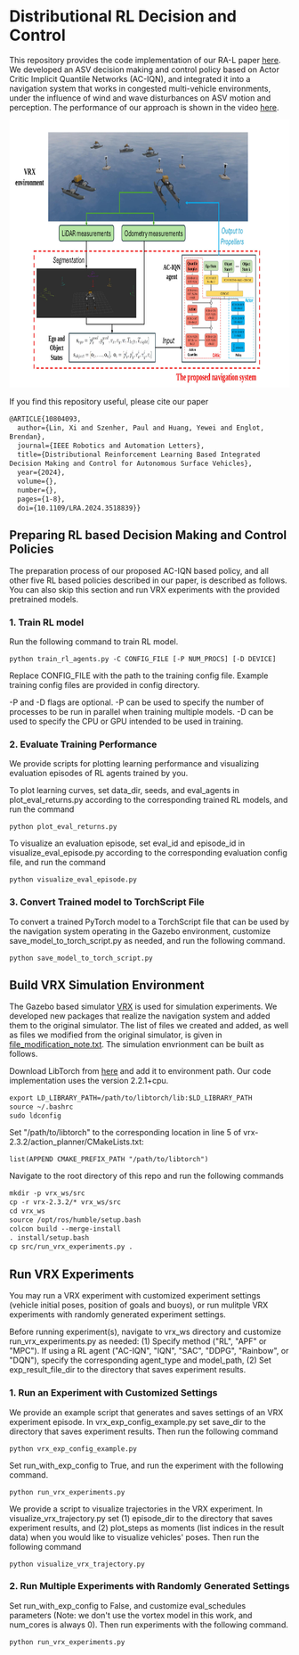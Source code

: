 # Distributional RL Decision and Control

This repository provides the code implementation of our RA-L paper [here](https://arxiv.org/abs/2412.09466). We developed an ASV decision making and control policy based on Actor Critic Implicit Quantile Networks (AC-IQN), and integrated it into a navigation system that works in congested multi-vehicle environments, under the influence of wind and wave disturbances on ASV motion and perception. The performance of our approach is shown in the video [here](https://robustfieldautonomylab.github.io/Lin_RA-L_2024_10-FinalVideo.mp4).  

<p align="center">
<img width="890" height="480" src="AC_IQN_based_system.jpg"> 
</p>

If you find this repository useful, please cite our paper
```
@ARTICLE{10804093,
  author={Lin, Xi and Szenher, Paul and Huang, Yewei and Englot, Brendan},
  journal={IEEE Robotics and Automation Letters}, 
  title={Distributional Reinforcement Learning Based Integrated Decision Making and Control for Autonomous Surface Vehicles}, 
  year={2024},
  volume={},
  number={},
  pages={1-8},
  doi={10.1109/LRA.2024.3518839}}

```

## Preparing RL based Decision Making and Control Policies  
The preparation process of our proposed AC-IQN based policy, and all other five RL based policies described in our paper, is described as follows. You can also skip this section and run VRX experiments with the provided pretrained models.  

### 1. Train RL model
Run the following command to train RL model.
```
python train_rl_agents.py -C CONFIG_FILE [-P NUM_PROCS] [-D DEVICE]
```

Replace CONFIG_FILE with the path to the training config file. Example training config files are provided in config directory.   

-P and -D flags are optional. -P can be used to specify the number of processes to be run in parallel when training multiple models. -D can be used to specify the CPU or GPU intended to be used in training.

### 2. Evaluate Training Performance
We provide scripts for plotting learning performance and visualizing evaluation episodes of RL agents trained by you.

To plot learning curves, set data_dir, seeds, and eval_agents in plot_eval_returns.py according to the corresponding trained RL models, and run the command
```
python plot_eval_returns.py
```

To visualize an evaluation episode, set eval_id and episode_id in visualize_eval_episode.py according to the corresponding evaluation config file, and run the command
```
python visualize_eval_episode.py
```

### 3. Convert Trained model to TorchScript File
To convert a trained PyTorch model to a TorchScript file that can be used by the navigation system operating in the Gazebo environment, customize save_model_to_torch_script.py as needed, and run the following command.
```
python save_model_to_torch_script.py
```    

## Build VRX Simulation Environment
The Gazebo based simulator [VRX](https://github.com/osrf/vrx) is used for simulation experiments. We developed new packages that realize the navigation system and added them to the original simulator. The list of files we created and added, as well as files we modified from the original simulator, is given in [file_modification_note.txt](vrx-2.3.2/file_modification_note.txt). The simulation envrionment can be built as follows.  

Download LibTorch from [here](https://download.pytorch.org/libtorch/cpu/) and add it to environment path. Our code implementation uses the version 2.2.1+cpu. 
```
export LD_LIBRARY_PATH=/path/to/libtorch/lib:$LD_LIBRARY_PATH
source ~/.bashrc
sudo ldconfig
```

Set "/path/to/libtorch" to the corresponding location in line 5 of vrx-2.3.2/action_planner/CMakeLists.txt:
```
list(APPEND CMAKE_PREFIX_PATH "/path/to/libtorch")
```

Navigate to the root directory of this repo and run the following commands
```
mkdir -p vrx_ws/src
cp -r vrx-2.3.2/* vrx_ws/src
cd vrx_ws
source /opt/ros/humble/setup.bash
colcon build --merge-install
. install/setup.bash
cp src/run_vrx_experiments.py .
```

## Run VRX Experiments
You may run a VRX experiment with customized experiment settings (vehicle initial poses, position of goals and buoys), or run mulitple VRX experiments with randomly generated experiment settings.

Before running experiment(s), navigate to vrx_ws directory and customize run_vrx_experiments.py as needed: (1) Specify method ("RL", "APF" or "MPC"). If using a RL agent ("AC-IQN", "IQN", "SAC", "DDPG", "Rainbow", or "DQN"), specify the corresponding agent_type and model_path, (2) Set exp_result_file_dir to the directory that saves experiment results.

### 1. Run an Experiment with Customized Settings
We provide an example script that generates and saves settings of an VRX experiment episode. In vrx_exp_config_example.py set save_dir to the directory that saves experiment results. Then run the following command
```
python vrx_exp_config_example.py
``` 
Set run_with_exp_config to True, and run the experiment with the following command.
```
python run_vrx_experiments.py
```
We provide a script to visualize trajectories in the VRX experiment. In visualize_vrx_trajectory.py set (1) episode_dir to the directory that saves experiment results, and (2) plot_steps as moments (list indices in the result data) when you would like to visualize vehicles' poses. Then run the following command
```
python visualize_vrx_trajectory.py 
```

### 2. Run Multiple Experiments with Randomly Generated Settings 
Set run_with_exp_config to False, and customize eval_schedules parameters (Note: we don't use the vortex model in this work, and num_cores is always 0). Then run experiments with the following command.
```
python run_vrx_experiments.py
```